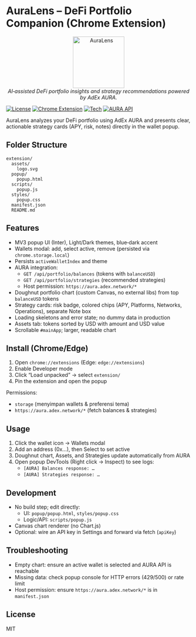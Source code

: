 # AuraLens – DeFi Portfolio Companion (Chrome Extension)

<div align="center">
  <img src="assets/logo-1.svg" alt="AuraLens" width="140" height="140" />
  <br/>
  <em>AI‑assisted DeFi portfolio insights and strategy recommendations powered by AdEx AURA.</em>
</div>

[![License](https://img.shields.io/badge/License-MIT-green.svg)](../LICENSE)
[![Chrome Extension](https://img.shields.io/badge/Chrome-Manifest%20V3-orange.svg)](https://developer.chrome.com/docs/extensions/mv3/)
[![Tech](https://img.shields.io/badge/Canvas-Chart-blue.svg)](#)
[![AURA API](https://img.shields.io/badge/Powered%20by-AdEx%20AURA-1E40AF.svg)](https://aura.adex.network)

AuraLens analyzes your DeFi portfolio using AdEx AURA and presents clear, actionable strategy cards (APY, risk, notes) directly in the wallet popup.

## Folder Structure

```
extension/
  assets/
    logo.svg
  popup/
    popup.html
  scripts/
    popup.js
  styles/
    popup.css
  manifest.json
  README.md
```

## Features
- MV3 popup UI (Inter), Light/Dark themes, blue‑dark accent
- Wallets modal: add, select active, remove (persisted via `chrome.storage.local`)
- Persists `activeWalletIndex` and theme
- AURA integration:
  - `GET /api/portfolio/balances` (tokens with `balanceUSD`)
  - `GET /api/portfolio/strategies` (recommended strategies)
  - Host permission: `https://aura.adex.network/*`
- Doughnut portfolio chart (custom Canvas, no external libs) from top `balanceUSD` tokens
- Strategy cards: risk badge, colored chips (APY, Platforms, Networks, Operations), separate Note box
- Loading skeletons and error state; no dummy data in production
- Assets tab: tokens sorted by USD with amount and USD value
- Scrollable `#mainApp`; larger, readable chart

## Install (Chrome/Edge)
1) Open `chrome://extensions` (Edge: `edge://extensions`)
2) Enable Developer mode
3) Click “Load unpacked” → select `extension/`
4) Pin the extension and open the popup

Permissions:
- `storage` (menyimpan wallets & preferensi tema)
- `https://aura.adex.network/*` (fetch balances & strategies)

## Usage
1) Click the wallet icon → Wallets modal
2) Add an address (0x...), then Select to set active
3) Doughnut chart, Assets, and Strategies update automatically from AURA
4) Open popup DevTools (Right click → Inspect) to see logs:
   - `[AURA] Balances response: …`
   - `[AURA] Strategies response: …`

## Development
- No build step; edit directly:
  - UI: `popup/popup.html`, `styles/popup.css`
  - Logic/API: `scripts/popup.js`
- Canvas chart renderer (no Chart.js)
- Optional: wire an API key in Settings and forward via fetch (`apiKey`)

## Troubleshooting
- Empty chart: ensure an active wallet is selected and AURA API is reachable
- Missing data: check popup console for HTTP errors (429/500) or rate limit
- Host permission: ensure `https://aura.adex.network/*` is in `manifest.json`

## License
MIT

